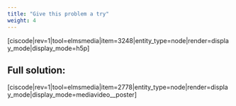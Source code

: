 ```yaml
---
title: "Give this problem a try"
weight: 4
---
```


[ciscode|rev=1|tool=elmsmedia|item=3248|entity_type=node|render=display_mode|display_mode=h5p]

## Full solution:
<media-video>[ciscode|rev=1|tool=elmsmedia|item=2778|entity_type=node|render=display_mode|display_mode=mediavideo__poster]</media-video>